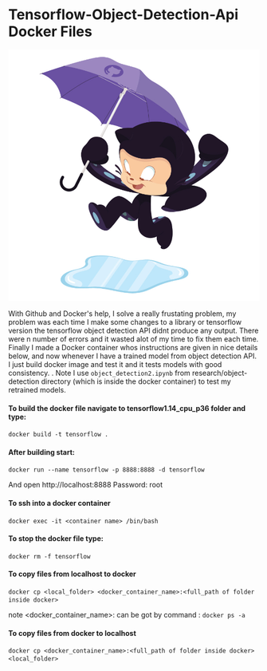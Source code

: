 # Tensorflow-Object-Detection-Api Docker Files

![Image of Yaktocat](https://github.com/ajinkya933/Tensorflow_Api_Docker_Files/blob/master/imgs/puddle_jumper_octodex.jpg)


With Github and Docker's help, I solve a really frustating problem, my problem was each time I make some changes to a library or tensorflow version the tensorflow object detection API didnt produce any output. There were n number of errors and it wasted alot of my time to fix them each time. Finally I made a Docker container whos instructions are given in nice details below, and now whenever I have a trained model from object detection API. I just build docker image and test it and it tests models with good consistency. . Note I use ```object_detection2.ipynb``` from research/object-detection directory (which is inside the docker container) to test my retrained models.


#### To build the docker file navigate to tensorflow1.14_cpu_p36 folder and type:

```
docker build -t tensorflow .
```

#### After building start:
```
docker run --name tensorflow -p 8888:8888 -d tensorflow
```
And open http://localhost:8888
Password: root

#### To ssh into a docker container 
```
docker exec -it <container name> /bin/bash
```

#### To stop the docker file type:

```
docker rm -f tensorflow
```

#### To copy files from localhost to docker 
```
docker cp <local_folder> <docker_container_name>:<full_path of folder inside docker>
```

note <docker_container_name>: can be got by command : ```docker ps -a```

#### To copy files from docker to localhost 
```
docker cp <docker_container_name>:<full_path of folder inside docker> <local_folder>
```
